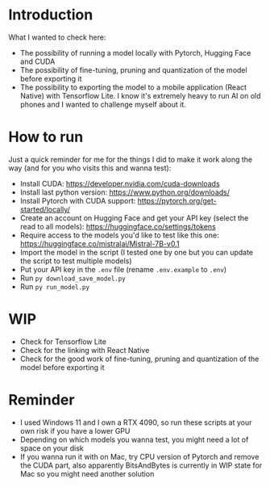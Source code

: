 # Introduction

What I wanted to check here:

- The possibility of running a model locally with Pytorch, Hugging Face and CUDA
- The possibility of fine-tuning, pruning and quantization of the model before exporting it
- The possibility to exporting the model to a mobile application (React Native) with Tensorflow Lite. I know it's extremely heavy to run AI on old phones and I wanted to challenge myself about it.

# How to run

Just a quick reminder for me for the things I did to make it work along the way (and for you who visits this and wanna test):

- Install CUDA: https://developer.nvidia.com/cuda-downloads
- Install last python version: https://www.python.org/downloads/
- Install Pytorch with CUDA support: https://pytorch.org/get-started/locally/
- Create an account on Hugging Face and get your API key (select the read to all models): https://huggingface.co/settings/tokens
- Require access to the models you'd like to test like this one: https://huggingface.co/mistralai/Mistral-7B-v0.1
- Import the model in the script (I tested one by one but you can update the script to test multiple models)
- Put your API key in the `.env` file (rename `.env.example` to `.env`)
- Run `py download_save_model.py`
- Run `py run_model.py`

# WIP

- Check for Tensorflow Lite
- Check for the linking with React Native
- Check for the good work of fine-tuning, pruning and quantization of the model before exporting it

# Reminder

- I used Windows 11 and I own a RTX 4090, so run these scripts at your own risk if you have a lower GPU
- Depending on which models you wanna test, you might need a lot of space on your disk
- If you wanna run it with on Mac, try CPU version of Pytorch and remove the CUDA part, also apparently BitsAndBytes is currently in WIP state for Mac so you might need another solution
